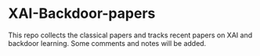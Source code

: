 # XAI-Backdoor-papers
This repo collects the classical papers and tracks recent papers on XAI and backdoor learning. Some comments and notes will be added.
